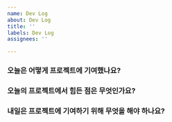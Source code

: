 ```yaml
---
name: Dev Log
about: Dev Log
title: ''
labels: Dev Log
assignees: ''

---
```


### 오늘은 어떻게 프로젝트에 기여했나요?

### 오늘의 프로젝트에서 힘든 점은 무엇인가요?

### 내일은 프로젝트에 기여하기 위해 무엇을 해야 하나요?
